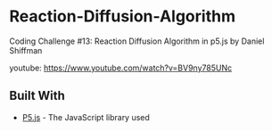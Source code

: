 # Reaction-Diffusion-Algorithm

Coding Challenge #13: Reaction Diffusion Algorithm in p5.js by Daniel Shiffman

youtube: https://www.youtube.com/watch?v=BV9ny785UNc

## Built With

* [P5.js](https://p5js.org) - The JavaScript library used


